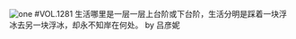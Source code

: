 ![one](http://image.wufazhuce.com/Fnofm-IJpw_xF6RLP0n7q5qt0jvp)
#VOL.1281
生活哪里是一层一层上台阶或下台阶，生活分明是踩着一块浮冰去另一块浮冰，却永不知岸在何处。 by 吕彦妮